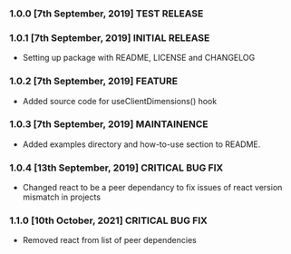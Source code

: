### 1.0.0 [7th September, 2019] TEST RELEASE

### 1.0.1 [7th September, 2019] INITIAL RELEASE

- Setting up package with README, LICENSE and CHANGELOG

### 1.0.2 [7th September, 2019] FEATURE

- Added source code for useClientDimensions() hook

### 1.0.3 [7th September, 2019] MAINTAINENCE

- Added examples directory and how-to-use section to README.

### 1.0.4 [13th September, 2019] CRITICAL BUG FIX

- Changed react to be a peer dependancy to fix issues of react version mismatch in projects

### 1.1.0 [10th October, 2021] CRITICAL BUG FIX

- Removed react from list of peer dependencies
